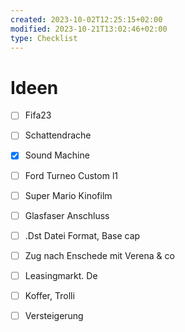 ```yaml
---
created: 2023-10-02T12:25:15+02:00
modified: 2023-10-21T13:02:46+02:00
type: Checklist
---
```


# Ideen

- [ ] Fifa23
- [ ] Schattendrache
- [x] Sound Machine
- [ ] Ford Turneo Custom l1
- [ ] Super Mario Kinofilm
- [ ] Glasfaser Anschluss


- [ ] .Dst Datei Format, Base cap
- [ ] Zug nach Enschede mit Verena & co
- [ ] Leasingmarkt. De
- [ ] Koffer, Trolli
- [ ] Versteigerung
